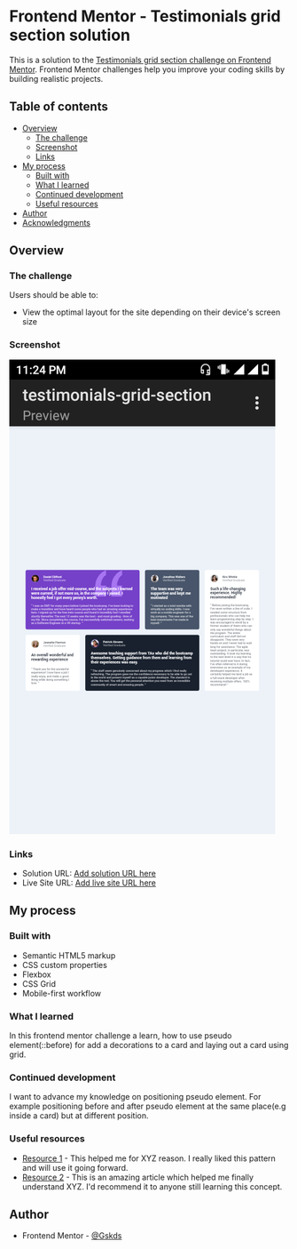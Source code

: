 # Frontend Mentor - Testimonials grid section solution

This is a solution to the [Testimonials grid section challenge on Frontend Mentor](https://www.frontendmentor.io/challenges/testimonials-grid-section-Nnw6J7Un7). Frontend Mentor challenges help you improve your coding skills by building realistic projects. 

## Table of contents

- [Overview](#overview)
  - [The challenge](#the-challenge)
  - [Screenshot](#screenshot)
  - [Links](#links)
- [My process](#my-process)
  - [Built with](#built-with)
  - [What I learned](#what-i-learned)
  - [Continued development](#continued-development)
  - [Useful resources](#useful-resources)
- [Author](#author)
- [Acknowledgments](#acknowledgments)


## Overview

### The challenge

Users should be able to:

- View the optimal layout for the site depending on their device's screen size

### Screenshot

![](/images/Screenshot_desktop.png)

### Links

- Solution URL: [Add solution URL here](https://your-solution-url.com)
- Live Site URL: [Add live site URL here](https://your-live-site-url.com)

## My process

### Built with

- Semantic HTML5 markup
- CSS custom properties
- Flexbox
- CSS Grid
- Mobile-first workflow

### What I learned

In this frontend mentor challenge a learn, how to use pseudo element(::before) for add a decorations to a card and laying out a card using grid.

### Continued development

I want to advance my knowledge on positioning pseudo element. For example positioning before and after pseudo element at the same place(e.g inside a card) but at different position.

### Useful resources

- [Resource 1](https://www.example.com) - This helped me for XYZ reason. I really liked this pattern and will use it going forward.
- [Resource 2](https://www.example.com) - This is an amazing article which helped me finally understand XYZ. I'd recommend it to anyone still learning this concept.

## Author

- Frontend Mentor - [@Gskds](https://www.frontendmentor.io/profile/Gskds)